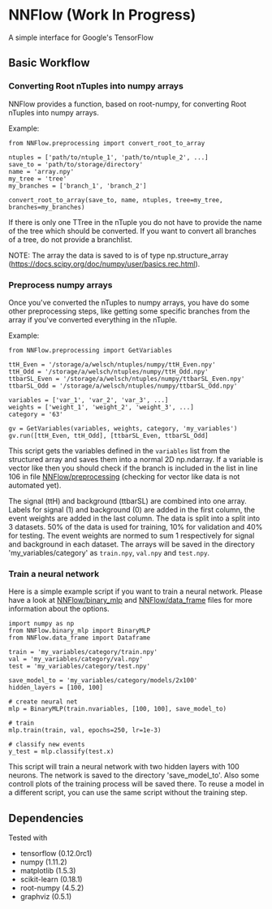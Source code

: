 # NNFlow (Work In Progress)
A simple interface for Google's TensorFlow 

## Basic Workflow
### Converting Root nTuples into numpy arrays
NNFlow provides a function, based on root-numpy, for converting Root nTuples into numpy arrays.

Example:
```
from NNFlow.preprocessing import convert_root_to_array

ntuples = ['path/to/ntuple_1', 'path/to/ntuple_2', ...]
save_to = 'path/to/storage/directory'
name = 'array.npy'
my_tree = 'tree'
my_branches = ['branch_1', 'branch_2']

convert_root_to_array(save_to, name, ntuples, tree=my_tree, branches=my_branches)
```
If there is only one TTree in the nTuple you do not have to provide the name of the tree which should be converted.
If you want to convert all branches of a tree, do not provide a branchlist.

NOTE: The array the data is saved to is of type np.structure_array (https://docs.scipy.org/doc/numpy/user/basics.rec.html).

### Preprocess numpy arrays
Once you've converted the nTuples to numpy arrays, you have do some other preprocessing steps, like getting some specific branches from the array if you've converted everything in the nTuple.

Example:
```
from NNFlow.preprocessing import GetVariables

ttH_Even = '/storage/a/welsch/ntuples/numpy/ttH_Even.npy'
ttH_Odd = '/storage/a/welsch/ntuples/numpy/ttH_Odd.npy'
ttbarSL_Even = '/storage/a/welsch/ntuples/numpy/ttbarSL_Even.npy'
ttbarSL_Odd = '/storage/a/welsch/ntuples/numpy/ttbarSL_Odd.npy'

variables = ['var_1', 'var_2', 'var_3', ...]
weights = ['weight_1', 'weight_2', 'weight_3', ...]
category = '63'

gv = GetVariables(variables, weights, category, 'my_variables')
gv.run([ttH_Even, ttH_Odd], [ttbarSL_Even, ttbarSL_Odd]
```
This script gets the variables defined in the ```variables``` list from the structured array and saves them into a normal 2D np.ndarray.
If a variable is vector like then you should check if the branch is included in the list in line 106 in file [NNFlow/preprocessing](NNFlow/preprocessing.py) (checking for vector like data is not automated yet).

The signal (ttH) and background (ttbarSL) are combined into one array.
Labels for signal (1) and background (0) are added in the first column, the event weights are added in the last column.
The data is split into a split into 3 datasets. 50% of the data is used for training, 10% for validation and 40% for testing.
The event weights are normed to sum 1 respectively for signal and background in each dataset.
The arrays will be saved in the directory 'my_variables/category' as ```train.npy```, ```val.npy``` and ```test.npy```.

### Train a neural network
Here is a simple example script if you want to train a neural network.
Please have a look at [NNFlow/binary_mlp](NNFlow/binary_mlp.py) and [NNFlow/data_frame](NNFlow/data_frame.py) files for more information about the options.
```
import numpy as np
from NNFlow.binary_mlp import BinaryMLP
from NNFlow.data_frame import Dataframe

train = 'my_variables/category/train.npy'
val = 'my_variables/category/val.npy'
test = 'my_variables/category/test.npy'

save_model_to = 'my_variables/category/models/2x100'
hidden_layers = [100, 100] 

# create neural net
mlp = BinaryMLP(train.nvariables, [100, 100], save_model_to)

# train 
mlp.train(train, val, epochs=250, lr=1e-3)

# classify new events
y_test = mlp.classify(test.x)
```
This script will train a neural network with two hidden layers with 100 neurons.
The network is saved to the directory 'save_model_to'. 
Also some controll plots of the training process will be saved there.
To reuse a model in a different script, you can use the same script without the training step.

## Dependencies
Tested with
* tensorflow (0.12.0rc1)
* numpy (1.11.2)
* matplotlib (1.5.3)
* scikit-learn (0.18.1)
* root-numpy (4.5.2)
* graphviz (0.5.1)

